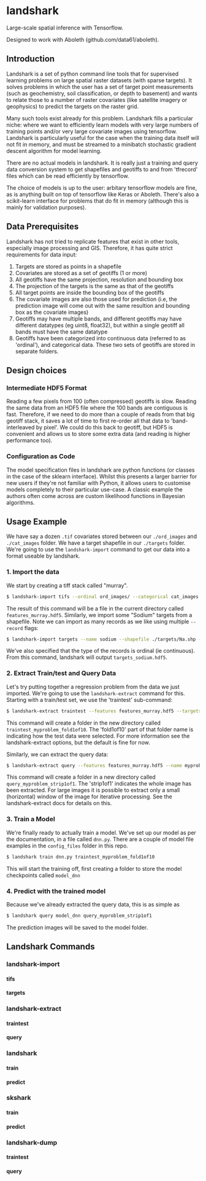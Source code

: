 # landshark

Large-scale spatial inference with Tensorflow.

Designed to work with Aboleth (github.com/data61/aboleth).


## Introduction

Landshark is a set of python command line tools that for supervised learning
problems on large spatial raster datasets (with sparse targets).  It solves
problems in which the user has a set of target point measurements (such as
geochemistry, soil classification, or depth to basement) and wants to relate
those to a number of raster covariates (like satellite imagery or geophysics)
to predict the targets on the raster grid.

Many such tools exist already for this problem. Landshark fills a particular
niche: where we want to efficiently learn models with very large numbers of
training points and/or very large covariate images using tensorflow. Landshark
is particularly useful for the case when the training data itself will not fit
in memory, and must be streamed to a minibatch stochastic gradient descent
algorithm for model learning.

There are no actual models in landshark. It is really just a training and query
data conversion system to get shapefiles and geotiffs to and from 'tfrecord'
files which can be read efficiently by tensorflow.

The choice of models is up to the user: arbitary tensorflow models are fine, as
is anything built on top of tensorflow like Keras or Aboleth. There's also
a scikit-learn interface for problems that do fit in memory (although this is
mainly for validation purposes).


## Data Prerequisites

Landshark has not tried to replicate features that exist in other tools,
especially image processing and GIS. Therefore, it has quite strict
requirements for data input:

1. Targets are stored as points in a shapefile
2. Covariates are stored as a set of geotiffs (1 or more)
3. All geotiffs have the same projection, resolution and bounding box
4. The projection of the targets is the same as that of the geotiffs
4. All target points are inside the bounding box of the geotiffs
5. The covariate images are also those used for prediction (i.e, the prediction
   image will come out with the same resultion and bounding box as the
   covariate images)
6. Geotiffs may have multiple bands, and different geotiffs may have different
   datatypes (eg uint8, float32), but within a single geotiff all bands must
   have the same datatype
7. Geotiffs have been categorized into continuous data (referred to as 'ordinal'), 
   and categorical data. These two sets of geotiffs are stored in separate
   folders.

## Design choices

### Intermediate HDF5 Format

Reading a few pixels from 100 (often compressed) geotiffs is slow. Reading
the same data from an HDF5 file where the 100 bands are contiguous is fast.
Therefore, if we need to do more than a couple of reads from that big geotiff
stack, it saves a lot of time to first re-order all that data to
'band-interleaved by pixel'. We could do this back to geotiff, but HDF5 is
convenient and allows us to store some extra data (and reading is higher
performance too). 


### Configuration as Code

The model specification files in landshark are python functions (or classes in
the case of the sklearn interface). Whilst this presents a larger barrier for
new users if they're not familiar with Python, it allows users to customise
models completely to their particular use-case. A classic example the authors
often come across are custom likelihood functions in Bayesian algorithms.


## Usage Example

We have say a dozen `.tif` covariates stored between our `./ord_images` and
`./cat_images` folder. We have a target shapefile in our `./targets` folder. 
We're going to use the `landshark-import` command to get our data into a format
useable by landshark.

### 1. Import the data

We start by creating a tiff stack called "murray".

```bash
$ landshark-import tifs --ordinal ord_images/ --categorical cat_images --name murray
```

The result of this command will be a file in the current directory called 
`features_murray.hdf5`. Similarly, we import some "Sodium" targets from
a shapefile. Note we can import as many records as we like using multiple
`--record` flags:

```bash
$ landshark-import targets --name sodium --shapefile ./targets/Na.shp --dtype ordinal --record Na_conc --record meas_error
```

We've also specified that the type of the records is ordinal (ie continuous).
From this command, landshark will output `targets_sodium.hdf5`.

### 2. Extract Train/test and Query Data

Let's try putting together a regression problem from the data we just imported.
We're going to use the `landshark-extract` command  for this. 
Starting with a train/test set, we use the 'traintest' sub-command:

```bash
$ landshark-extract traintest --features features_murray.hdf5 --targets targets_sodium.hdf5 --name myproblem
```

This command will create a folder in the new directory called
`traintest_myproblem_fold1of10`. The 'fold1of10' part of that folder name is
indicating how the test data were selected. For more information see the
landshark-extract options, but the default is fine for now.

Similarly, we can extract the query data:

```bash
$ landshark-extract query --features features_murray.hdf5 --name myproblem
```

This command will create a folder in a new directory called
`query_myproblem_strip1of1`. The 'strip1of1' indicates the whole image has been
extracted. For large images it is possible to extract only a small (horizontal)
window of the image for iterative processing. See the landshark-extract docs
for details on this.


### 3. Train a Model
We're finally ready to actually train a model. We've set up our model as per
the documentation, in a file called `dnn.py`. There are a couple of model file
examples in the `config_files` folder in this repo.

```bash
$ landshark train dnn.py traintest_myproblem_fold1of10
```
This will start the training off, first creating a folder to store the model
checkpoints called `model_dnn`

### 4. Predict with the trained model
Because we've already extracted the query data, this is as simple as

```bash
$ landshark query model_dnn query_myproblem_strip1of1
```
The prediction images will be saved to the model folder.


## Landshark Commands

### landshark-import

#### tifs

#### targets

### landshark-extract

#### traintest

#### query

### landshark

#### train

#### predict

### skshark

#### train

#### predict

### landshark-dump

#### traintest

#### query






